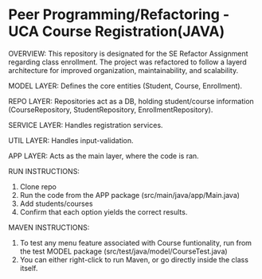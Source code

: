 # Peer Programming/Refactoring - UCA Course Registration(JAVA)

OVERVIEW:
This repository is designated for the SE Refactor Assignment regarding class enrollment. The project was refactored to follow a layerd architecture for improved 
organization, maintainability, and scalability. 

MODEL LAYER:
Defines the core entities (Student, Course, Enrollment).

REPO LAYER: 
Repositories act as a DB, holding student/course information (CourseRepository, 
StudentRepository, EnrollmentRepository).

SERVICE LAYER:
Handles registration services.

UTIL LAYER:
Handles input-validation.

APP LAYER:
Acts as the main layer, where the code is ran.

RUN INSTRUCTIONS:
1. Clone repo
2. Run the code from the APP package (src/main/java/app/Main.java) 
3. Add students/courses
4. Confirm that each option yields the correct results.

MAVEN INSTRUCTIONS:
1. To test any menu feature associated with Course funtionality, run from the test MODEL package (src/test/java/model/CourseTest.java)
2. You can either right-click to run Maven, or go directly inside the class itself. 


